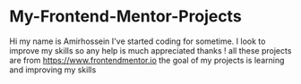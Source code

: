 # My-Frontend-Mentor-Projects
Hi my name is Amirhossein I've started coding for sometime. I look to improve my skills so any help is much appreciated thanks !
all these projects are from https://www.frontendmentor.io 
the goal of my projects is learning and improving my skills 

